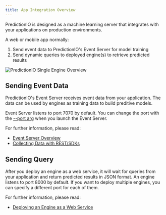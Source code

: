 ```yaml
---
title: App Integration Overview
---
```


PredictionIO is designed as a machine learning server that integrates with your applications on production environments.

A web or mobile app normally:

1. Send event data to PredictionIO's Event Server for model training
2. Send dynamic queries to deployed engine(s) to retrieve predicted results

![PredictionIO Single Engine Overview](/images/overview-singleengine.png)

## Sending Event Data

PredictionIO's Event Server receives event data from your application. The data can be used by engines as training data to build preditive models.

Event Server listens to port 7070 by default. You can change the port with the [--port arg](/cli/#event-server-commands) when you launch the Event Server.

For further information, please read:

* [Event Server Overview](/datacollection/)
* [Collecting Data with REST/SDKs](/datacollection/eventapi)

## Sending Query

After you deploy an engine as a web service,
it will wait for queries from your application and return predicted results in JSON format.  An engine listens to port 8000 by default. If you want to deploy multiple engines, you can specify a different port for each of them.

For further information, please read:

* [Deploying an Engine as a Web Service](/deploy/)
